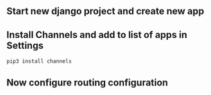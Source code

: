 ## Start new django project and create new app
## Install Channels and add to list of apps in Settings

```
pip3 install channels
```

## Now configure routing configuration